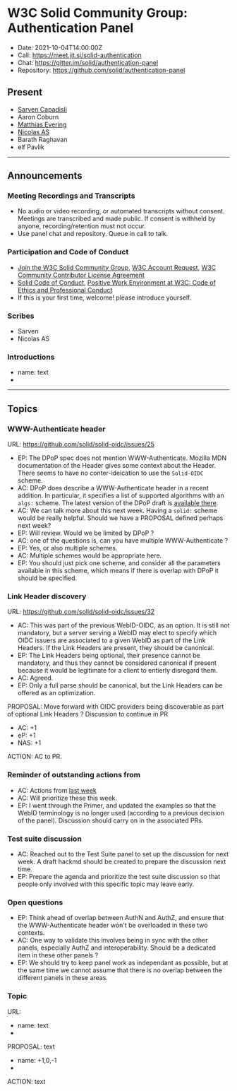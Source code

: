 # W3C Solid Community Group: Authentication Panel

* Date: 2021-10-04T14:00:00Z
* Call: https://meet.jit.si/solid-authentication
* Chat: https://gitter.im/solid/authentication-panel
* Repository: https://github.com/solid/authentication-panel


## Present
* [Sarven Capadisli](https://csarven.ca/#i)
* Aaron Coburn
* [Matthias Evering](https://github.com/ewingson) 
* [Nicolas AS](https://solid.zwifi.eu/profile/card#me)
* Barath Raghavan
* elf Pavlik

---

## Announcements

### Meeting Recordings and Transcripts
* No audio or video recording, or automated transcripts without consent. Meetings are transcribed and made public. If consent is withheld by anyone, recording/retention must not occur.
* Use panel chat and repository. Queue in call to talk.


### Participation and Code of Conduct
* [Join the W3C Solid Community Group](https://www.w3.org/community/solid/join), [W3C Account Request](http://www.w3.org/accounts/request), [W3C Community Contributor License Agreement](https://www.w3.org/community/about/agreements/cla/)
* [Solid Code of Conduct](https://github.com/solid/process/blob/master/code-of-conduct.md), [Positive Work Environment at W3C: Code of Ethics and Professional Conduct](https://github.com/solid/process/blob/master/code-of-conduct.md)
* If this is your first time, welcome! please introduce yourself.


### Scribes
* Sarven
* Nicolas AS


### Introductions
* name: text
* 

---

## Topics

### WWW-Authenticate header
URL: https://github.com/solid/solid-oidc/issues/25

* EP: The DPoP spec does not mention WWW-Authenticate. Mozilla MDN documentation of the Header gives some context about the Header. There seems to have no conter-ideication to use the `Solid-OIDC` scheme.
* AC: DPoP does describe a WWW-Authenticate header in a recent addition. In particular, it specifies a list of supported algorithms with an `algs:` scheme. The latest version of the DPoP draft is [available there](https://datatracker.ietf.org/doc/html/draft-ietf-oauth-dpop-03).
* AC: We can talk more about this next week. Having a `solid:` scheme would be really helpful. Should we have a PROPOSAL defined perhaps next week?
* EP: Will review. Would we be limited by DPoP ?
* AC: one of the questions is, can you have multiple WWW-Authenticate ?
* EP: Yes, or also multiple schemes.
* AC: Multiple schemes would be appropriate here. 
* EP: You should just pick one scheme, and consider all the parameters available in this scheme, which means if there is overlap with DPoP it should be specified.



### Link Header discovery
URL: https://github.com/solid/solid-oidc/issues/32

* AC: This was part of the previous WebID-OIDC, as an option. It is still not mandatory, but a server serving a WebID may elect to specify which OIDC issuers are associated to a given WebID as part of the Link Headers. If the Link Headers are present, they should be canonical.
* EP: The Link Headers being optional, their presence cannot be mandatory, and thus they cannot be considered canonical if present because it would be legitimate for a client to entierly disregard them.
* AC: Agreed.
* EP: Only a full parse should be canonical, but the Link Headers can be offered as an optimization.

PROPOSAL: Move forward with OIDC providers being discoverable as part of optional Link Headers ? Discussion to continue in PR

* AC: +1
* eP: +1
* NAS: +1

ACTION: AC to PR.

### Reminder of outstanding actions from
* AC: Actions from [last week](https://github.com/solid/authentication-panel/blob/main/meetings/2021-09-27.md)
* AC: Will prioritize these this week.
* EP: I went through the Primer, and updated the examples so that the WebID terminology is no longer used (according to a previous decision of the panel). Discussion should carry on in the associated PRs.

### Test suite discussion

* AC: Reached out to the Test Suite panel to set up the discussion for next week. A draft hackmd should be created to prepare the discussion next time.
* EP: Prepare the agenda and prioritize the test suite discussion so that people only involved with this specific topic may leave early.

### Open questions

* EP: Think ahead of overlap between AuthN and AuthZ, and ensure that the WWW-Authenticate header won't be overloaded in these two contexts. 
* AC: One way to validate this involves being in sync with the other panels, especially AuthZ and interoperability. Should be a dedicated item in these other panels ?
* EP: We should try to keep panel work as independant as possible, but at the same time we cannot assume that there is no overlap between the different panels in these areas.

### Topic
URL:

* name: text
* 

PROPOSAL: text
* name: +1,0,-1
* 

ACTION: text
